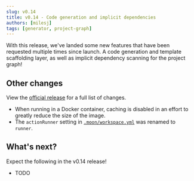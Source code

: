 ```yaml
---
slug: v0.14
title: v0.14 - Code generation and implicit dependencies
authors: [milesj]
tags: [generator, project-graph]
---
```


With this release, we've landed some new features that have been requested multiple times since
launch. A code generation and template scaffolding layer, as well as implicit dependency scanning
for the project graph!

<!--truncate-->

## Other changes

View the
[official release](https://github.com/moonrepo/moon/releases/tag/%40moonrepo%2Fcli%400.14.0) for a
full list of changes.

- When running in a Docker container, caching is disabled in an effort to greatly reduce the size of
  the image.
- The `actionRunner` setting in [`.moon/workspace.yml`](../docs/config/workspace) was renamed to
  `runner`.

## What's next?

Expect the following in the v0.14 release!

- TODO
